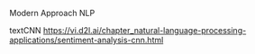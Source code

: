 Modern Approach NLP


textCNN
https://vi.d2l.ai/chapter_natural-language-processing-applications/sentiment-analysis-cnn.html

